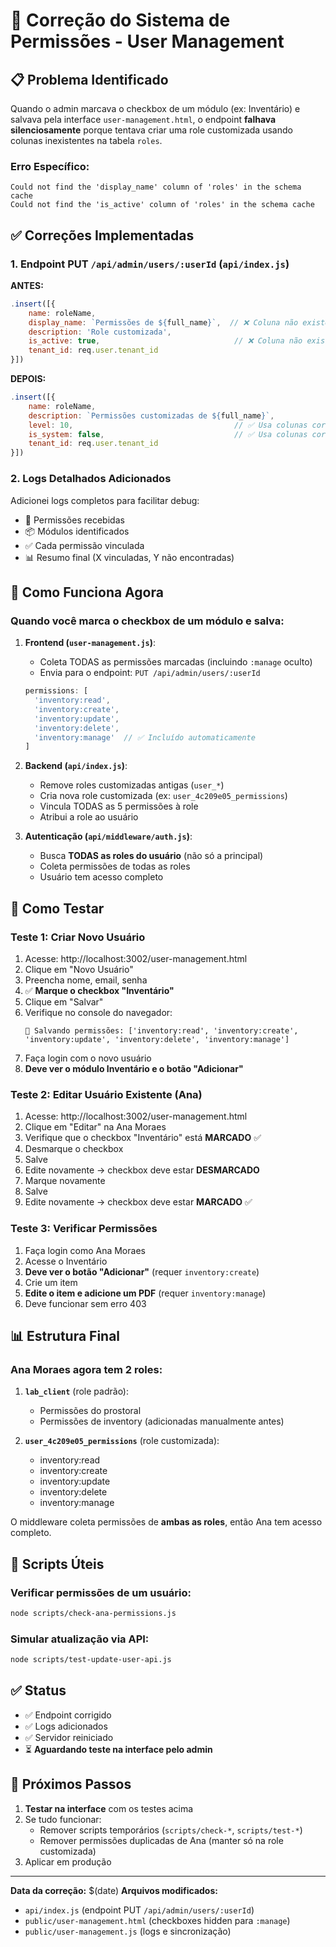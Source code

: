 # 🎉 Correção do Sistema de Permissões - User Management

## 📋 Problema Identificado

Quando o admin marcava o checkbox de um módulo (ex: Inventário) e salvava pela interface `user-management.html`, o endpoint **falhava silenciosamente** porque tentava criar uma role customizada usando colunas inexistentes na tabela `roles`.

### Erro Específico:
```
Could not find the 'display_name' column of 'roles' in the schema cache
Could not find the 'is_active' column of 'roles' in the schema cache
```

## ✅ Correções Implementadas

### 1. **Endpoint PUT `/api/admin/users/:userId`** (`api/index.js`)

**ANTES:**
```javascript
.insert([{
    name: roleName,
    display_name: `Permissões de ${full_name}`,  // ❌ Coluna não existe
    description: 'Role customizada',
    is_active: true,                              // ❌ Coluna não existe
    tenant_id: req.user.tenant_id
}])
```

**DEPOIS:**
```javascript
.insert([{
    name: roleName,
    description: `Permissões customizadas de ${full_name}`,
    level: 10,                                    // ✅ Usa colunas corretas
    is_system: false,                             // ✅ Usa colunas corretas
    tenant_id: req.user.tenant_id
}])
```

### 2. **Logs Detalhados Adicionados**

Adicionei logs completos para facilitar debug:
- 🔑 Permissões recebidas
- 📦 Módulos identificados
- ✅ Cada permissão vinculada
- 📊 Resumo final (X vinculadas, Y não encontradas)

## 🎯 Como Funciona Agora

### Quando você marca o checkbox de um módulo e salva:

1. **Frontend (`user-management.js`)**:
   - Coleta TODAS as permissões marcadas (incluindo `:manage` oculto)
   - Envia para o endpoint: `PUT /api/admin/users/:userId`
   
   ```javascript
   permissions: [
     'inventory:read',
     'inventory:create',
     'inventory:update',
     'inventory:delete',
     'inventory:manage'  // ✅ Incluído automaticamente
   ]
   ```

2. **Backend (`api/index.js`)**:
   - Remove roles customizadas antigas (`user_*`)
   - Cria nova role customizada (ex: `user_4c209e05_permissions`)
   - Vincula TODAS as 5 permissões à role
   - Atribui a role ao usuário

3. **Autenticação (`api/middleware/auth.js`)**:
   - Busca **TODAS as roles do usuário** (não só a principal)
   - Coleta permissões de todas as roles
   - Usuário tem acesso completo

## 🧪 Como Testar

### Teste 1: Criar Novo Usuário
1. Acesse: http://localhost:3002/user-management.html
2. Clique em "Novo Usuário"
3. Preencha nome, email, senha
4. ✅ **Marque o checkbox "Inventário"**
5. Clique em "Salvar"
6. Verifique no console do navegador:
   ```
   💾 Salvando permissões: ['inventory:read', 'inventory:create', 'inventory:update', 'inventory:delete', 'inventory:manage']
   ```
7. Faça login com o novo usuário
8. **Deve ver o módulo Inventário e o botão "Adicionar"**

### Teste 2: Editar Usuário Existente (Ana)
1. Acesse: http://localhost:3002/user-management.html
2. Clique em "Editar" na Ana Moraes
3. Verifique que o checkbox "Inventário" está **MARCADO** ✅
4. Desmarque o checkbox
5. Salve
6. Edite novamente → checkbox deve estar **DESMARCADO**
7. Marque novamente
8. Salve
9. Edite novamente → checkbox deve estar **MARCADO** ✅

### Teste 3: Verificar Permissões
1. Faça login como Ana Moraes
2. Acesse o Inventário
3. **Deve ver o botão "Adicionar"** (requer `inventory:create`)
4. Crie um item
5. **Edite o item e adicione um PDF** (requer `inventory:manage`)
6. Deve funcionar sem erro 403

## 📊 Estrutura Final

### Ana Moraes agora tem 2 roles:

1. **`lab_client`** (role padrão):
   - Permissões do prostoral
   - Permissões de inventory (adicionadas manualmente antes)

2. **`user_4c209e05_permissions`** (role customizada):
   - inventory:read
   - inventory:create
   - inventory:update
   - inventory:delete
   - inventory:manage

O middleware coleta permissões de **ambas as roles**, então Ana tem acesso completo.

## 🔧 Scripts Úteis

### Verificar permissões de um usuário:
```bash
node scripts/check-ana-permissions.js
```

### Simular atualização via API:
```bash
node scripts/test-update-user-api.js
```

## ✅ Status

- ✅ Endpoint corrigido
- ✅ Logs adicionados
- ✅ Servidor reiniciado
- ⏳ **Aguardando teste na interface pelo admin**

## 📝 Próximos Passos

1. **Testar na interface** com os testes acima
2. Se tudo funcionar:
   - Remover scripts temporários (`scripts/check-*`, `scripts/test-*`)
   - Remover permissões duplicadas de Ana (manter só na role customizada)
3. Aplicar em produção

---

**Data da correção:** $(date)
**Arquivos modificados:**
- `api/index.js` (endpoint PUT `/api/admin/users/:userId`)
- `public/user-management.html` (checkboxes hidden para `:manage`)
- `public/user-management.js` (logs e sincronização)


